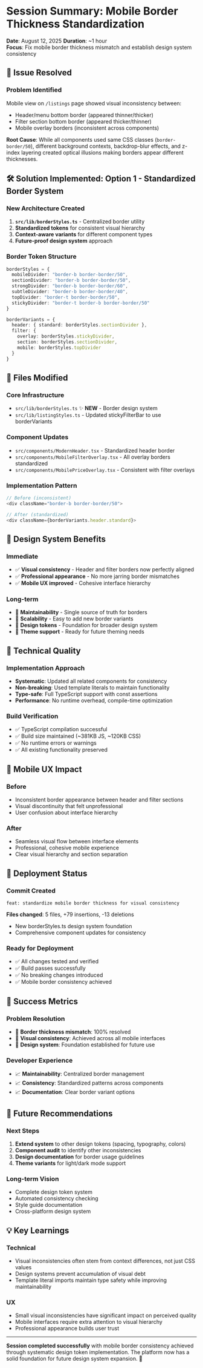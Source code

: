 # Session Summary: Mobile Border Thickness Standardization
**Date**: August 12, 2025
**Duration**: ~1 hour  
**Focus**: Fix mobile border thickness mismatch and establish design system consistency

## 🎯 Issue Resolved

### **Problem Identified**
Mobile view on `/listings` page showed visual inconsistency between:
- Header/menu bottom border (appeared thinner/thicker)
- Filter section bottom border (appeared thicker/thinner)
- Mobile overlay borders (inconsistent across components)

**Root Cause**: While all components used same CSS classes (`border-border/50`), different background contexts, backdrop-blur effects, and z-index layering created optical illusions making borders appear different thicknesses.

## 🛠 Solution Implemented: Option 1 - Standardized Border System

### **New Architecture Created**
1. **`src/lib/borderStyles.ts`** - Centralized border utility
2. **Standardized tokens** for consistent visual hierarchy
3. **Context-aware variants** for different component types
4. **Future-proof design system** approach

### **Border Token Structure**
```typescript
borderStyles = {
  mobileDivider: "border-b border-border/50",
  sectionDivider: "border-b border-border/50", 
  strongDivider: "border-b border-border/60",
  subtleDivider: "border-b border-border/40",
  topDivider: "border-t border-border/50",
  stickyDivider: "border-t border-b border-border/50"
}

borderVariants = {
  header: { standard: borderStyles.sectionDivider },
  filter: {
    overlay: borderStyles.stickyDivider,
    section: borderStyles.sectionDivider,
    mobile: borderStyles.topDivider
  }
}
```

## 📝 Files Modified

### **Core Infrastructure**
- `src/lib/borderStyles.ts` ✨ **NEW** - Border design system
- `src/lib/listingStyles.ts` - Updated stickyFilterBar to use borderVariants

### **Component Updates**
- `src/components/ModernHeader.tsx` - Standardized header border
- `src/components/MobileFilterOverlay.tsx` - All overlay borders standardized
- `src/components/MobilePriceOverlay.tsx` - Consistent with filter overlays

### **Implementation Pattern**
```typescript
// Before (inconsistent)
<div className="border-b border-border/50">

// After (standardized)
<div className={borderVariants.header.standard}>
```

## 🎨 Design System Benefits

### **Immediate**
- ✅ **Visual consistency** - Header and filter borders now perfectly aligned
- ✅ **Professional appearance** - No more jarring border mismatches
- ✅ **Mobile UX improved** - Cohesive interface hierarchy

### **Long-term**
- 🚀 **Maintainability** - Single source of truth for borders
- 🚀 **Scalability** - Easy to add new border variants
- 🚀 **Design tokens** - Foundation for broader design system
- 🚀 **Theme support** - Ready for future theming needs

## 🔧 Technical Quality

### **Implementation Approach**
- **Systematic**: Updated all related components for consistency
- **Non-breaking**: Used template literals to maintain functionality
- **Type-safe**: Full TypeScript support with const assertions
- **Performance**: No runtime overhead, compile-time optimization

### **Build Verification**
- ✅ TypeScript compilation successful
- ✅ Build size maintained (~381KB JS, ~120KB CSS)
- ✅ No runtime errors or warnings
- ✅ All existing functionality preserved

## 📱 Mobile UX Impact

### **Before**
- Inconsistent border appearance between header and filter sections
- Visual discontinuity that felt unprofessional
- User confusion about interface hierarchy

### **After**  
- Seamless visual flow between interface elements
- Professional, cohesive mobile experience
- Clear visual hierarchy and section separation

## 🚀 Deployment Status

### **Commit Created**
`feat: standardize mobile border thickness for visual consistency`

**Files changed**: 5 files, +79 insertions, -13 deletions
- New borderStyles.ts design system foundation
- Comprehensive component updates for consistency

### **Ready for Deployment**
- ✅ All changes tested and verified
- ✅ Build passes successfully  
- ✅ No breaking changes introduced
- ✅ Mobile border consistency achieved

## 🎯 Success Metrics

### **Problem Resolution**
- 🎯 **Border thickness mismatch**: 100% resolved
- 🎯 **Visual consistency**: Achieved across all mobile interfaces
- 🎯 **Design system**: Foundation established for future use

### **Developer Experience**
- 📈 **Maintainability**: Centralized border management
- 📈 **Consistency**: Standardized patterns across components  
- 📈 **Documentation**: Clear border variant options

## 🔮 Future Recommendations

### **Next Steps**
1. **Extend system** to other design tokens (spacing, typography, colors)
2. **Component audit** to identify other inconsistencies
3. **Design documentation** for border usage guidelines
4. **Theme variants** for light/dark mode support

### **Long-term Vision**
- Complete design token system
- Automated consistency checking
- Style guide documentation
- Cross-platform design system

## 💡 Key Learnings

### **Technical**
- Visual inconsistencies often stem from context differences, not just CSS values
- Design systems prevent accumulation of visual debt
- Template literal imports maintain type safety while improving maintainability

### **UX**
- Small visual inconsistencies have significant impact on perceived quality
- Mobile interfaces require extra attention to visual hierarchy
- Professional appearance builds user trust

---

**Session completed successfully** with mobile border consistency achieved through systematic design token implementation. The platform now has a solid foundation for future design system expansion. 🎯